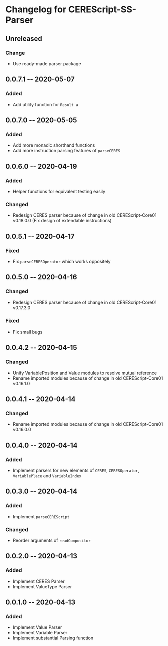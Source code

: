 Changelog for CEREScript-SS-Parser
====

## Unreleased

### Change
* Use ready-made parser package


## 0.0.7.1 -- 2020-05-07

### Added
* Add utility function for `Result a`


## 0.0.7.0 -- 2020-05-05

### Added
* Add more monadic shorthand functions
* Add more instruction parsing features of `parseCERES`


## 0.0.6.0 -- 2020-04-19

### Added
* Helper functions for equivalent testing easily

### Changed
* Redesign CERES parser because of change in old CEREScript-Core01 v0.18.0.0 (Fix design of extendable instructions)


## 0.0.5.1 -- 2020-04-17

### Fixed
* Fix `parseCERESOperator` which works oppositely


## 0.0.5.0 -- 2020-04-16

### Changed
* Redesign CERES parser because of change in old CEREScript-Core01 v0.17.3.0

### Fixed
* Fix small bugs


## 0.0.4.2 -- 2020-04-15

### Changed
* Unify VariablePosition and Value modules to resolve mutual reference
* Rename imported modules because of change in old CEREScript-Core01 v0.16.1.0


## 0.0.4.1 -- 2020-04-14

### Changed
* Rename imported modules because of change in old CEREScript-Core01 v0.16.0.0


## 0.0.4.0 -- 2020-04-14

### Added
* Implement parsers for new elements of `CERES`, `CERESOperator`, `VariablePlace` and `VariableIndex`


## 0.0.3.0 -- 2020-04-14

### Added
* Implement `parseCEREScript`

### Changed
* Reorder arguments of `readCompositor`


## 0.0.2.0 -- 2020-04-13

### Added
* Implement CERES Parser
* Implement ValueType Parser


## 0.0.1.0 -- 2020-04-13

### Added
* Implement Value Parser
* Implement Variable Parser
* Implement substantial Parsing function
